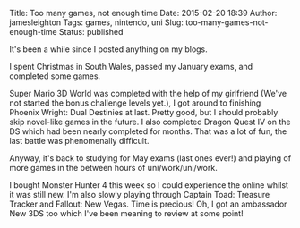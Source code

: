 Title: Too many games, not enough time
Date: 2015-02-20 18:39
Author: jamesleighton
Tags: games, nintendo, uni
Slug: too-many-games-not-enough-time
Status: published

It's been a while since I posted anything on my blogs.

I spent Christmas in South Wales, passed my January exams, and completed some games.

Super Mario 3D World was completed with the help of my girlfriend (We've not started the bonus challenge levels yet.), I got around to finishing Phoenix Wright: Dual Destinies at last. Pretty good, but I should probably skip novel-like games in the future. I also completed Dragon Quest IV on the DS which had been nearly completed for months. That was a lot of fun, the last battle was phenomenally difficult.

Anyway, it's back to studying for May exams (last ones ever!) and playing of more games in the between hours of uni/work/uni/work.

I bought Monster Hunter 4 this week so I could experience the online whilst it was still new. I'm also slowly playing through Captain Toad: Treasure Tracker and Fallout: New Vegas. Time is precious! Oh, I got an ambassador New 3DS too which I've been meaning to review at some point!
